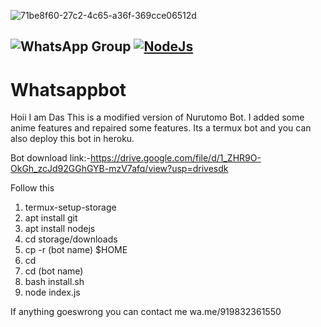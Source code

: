 ![71be8f60-27c2-4c65-a36f-369cce06512d](https://user-images.githubusercontent.com/85019441/131303585-09356425-1894-421c-a93a-ab1124fef278.jpg)

##  ![WhatsApp Group](https://img.shields.io/badge/WhatsApp-25D366?style=for-the-badge&logo=whatsapp&logoColor=white) [![NodeJs](https://img.shields.io/badge/Node.js-43853D?style=for-the-badge&logo=node.js&logoColor=white)](https://nodejs.org/en/)

# Whatsappbot

Hoii I am Das 
This is a modified version of Nurutomo Bot.
I added some anime features and repaired some features.
Its a termux bot and you can also deploy this bot in heroku.

Bot download link:-https://drive.google.com/file/d/1_ZHR9O-OkGh_zcJd92GGhGYB-mzV7afq/view?usp=drivesdk


Follow this 
1. termux-setup-storage 
2. apt install git 
3. apt install nodejs 
4. cd storage/downloads 
5. cp -r (bot name) $HOME
6. cd
7. cd (bot name)
8. bash install.sh
9. node index.js

If anything goeswrong you can contact me 
wa.me/919832361550 

